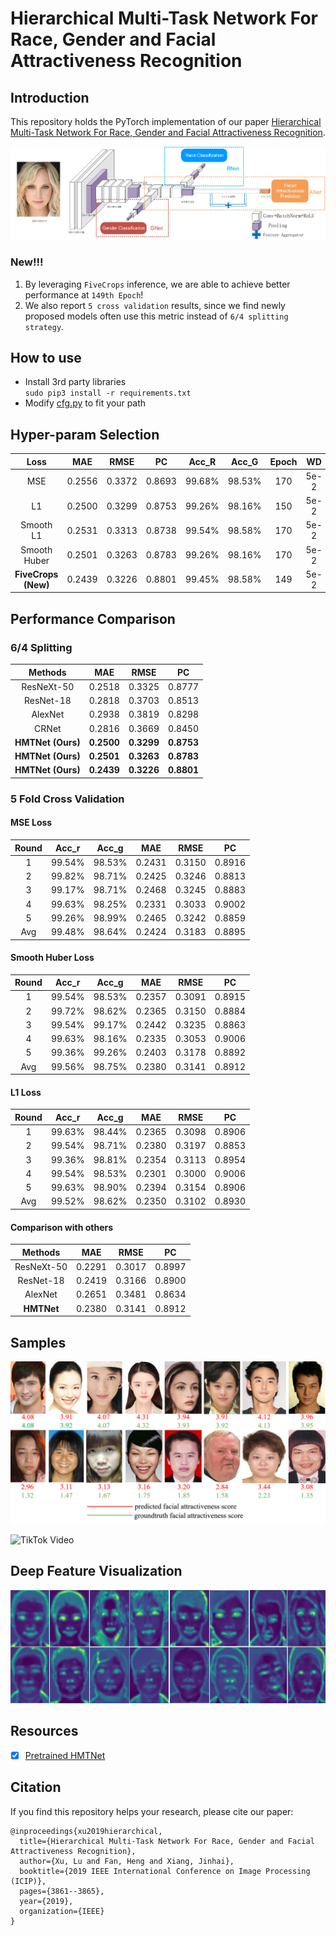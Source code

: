 # Hierarchical Multi-Task Network For Race, Gender and Facial Attractiveness Recognition
## Introduction
This repository holds the PyTorch implementation of our paper [Hierarchical Multi-Task Network For Race, Gender and Facial Attractiveness Recognition](https://ieeexplore.ieee.org/abstract/document/8803614).

![HMTNet](./hmt_architecture.png)


### New!!!
1. By leveraging ``FiveCrops`` inference, we are able to achieve better performance at ``149th Epoch``! 
2. We also report ``5 cross validation`` results, since we find newly proposed models often use this metric instead of ``6/4 splitting strategy``.


## How to use
* Install 3rd party libraries   
    ````sudo pip3 install -r requirements.txt````
* Modify [cfg.py](./config/cfg.py) to fit your path


## Hyper-param Selection
| Loss | MAE | RMSE | PC | Acc_R | Acc_G| Epoch | WD |
| :---: | :---: | :---: | :---: | :---: | :---: | :---: | :---: |
| MSE | 0.2556 | 0.3372 | 0.8693 | 99.68% | 98.53% | 170 | 5e-2|
| L1 | 0.2500 | 0.3299 | 0.8753 | 99.26% | 98.16% | 150 | 5e-2|
| Smooth L1 | 0.2531 | 0.3313 | 0.8738 | 99.54% | 98.58% | 170 | 5e-2|
| Smooth Huber | 0.2501 | 0.3263 | 0.8783 | 99.26% | 98.16% | 170 | 5e-2|
| **FiveCrops (New)** | 0.2439 | 0.3226 | 0.8801 | 99.45% | 98.58% | 149 | 5e-2|


## Performance Comparison
### 6/4 Splitting
| Methods | MAE | RMSE | PC |
| :---: | :---: | :---: | :---: |
| ResNeXt-50 | 0.2518 | 0.3325 | 0.8777 |
| ResNet-18 | 0.2818 | 0.3703 | 0.8513 |
| AlexNet | 0.2938 | 0.3819 | 0.8298 |
| CRNet | 0.2816 | 0.3669 | 0.8450 |
| **HMTNet (Ours)** | **0.2500** | **0.3299** | **0.8753** |
| **HMTNet (Ours)** | **0.2501** | **0.3263** | **0.8783** |
| **HMTNet (Ours)** | **0.2439** | **0.3226** | **0.8801** |

### 5 Fold Cross Validation
#### MSE Loss

| Round | Acc_r | Acc_g | MAE | RMSE | PC | 
| :---: | :---: | :---: | :---: | :---: | :---: |
| 1 | 99.54% | 98.53% | 0.2431 | 0.3150 | 0.8916 |
| 2 | 99.82% | 98.71% | 0.2425 | 0.3246 | 0.8813 |
| 3 | 99.17% | 98.71% | 0.2468 | 0.3245 | 0.8883 |
| 4 | 99.63% | 98.25% | 0.2331 | 0.3033 | 0.9002 |
| 5 | 99.26% | 98.99% | 0.2465 | 0.3242 | 0.8859 |
| Avg | 99.48% | 98.64%	| 0.2424 | 0.3183 |	0.8895 |

#### Smooth Huber Loss 

| Round | Acc_r | Acc_g | MAE | RMSE | PC | 
| :---: | :---: | :---: | :---: | :---: | :---: |
| 1 | 99.54% | 98.53% | 0.2357 | 0.3091 | 0.8915 |
| 2 | 99.72% | 98.62% | 0.2365 | 0.3150 | 0.8884 |
| 3 | 99.54% | 99.17% | 0.2442 | 0.3235 | 0.8863 |
| 4 | 99.63% | 98.16% | 0.2335 | 0.3053 | 0.9006 |
| 5 | 99.36% | 99.26% | 0.2403 | 0.3178 | 0.8892 |
| Avg | 99.56% | 98.75% | 0.2380 | 0.3141 | 0.8912 |


#### L1 Loss
| Round | Acc_r | Acc_g | MAE | RMSE | PC | 
| :---: | :---: | :---: | :---: | :---: | :---: |
| 1 | 99.63% | 98.44% | 0.2365 | 0.3098 | 0.8906 |
| 2 | 99.54% | 98.71% | 0.2380 | 0.3197 | 0.8853 |
| 3 | 99.36% | 98.81% | 0.2354 | 0.3113 | 0.8954 |
| 4 | 99.54% | 98.53% | 0.2301 | 0.3000 | 0.9006 |
| 5 | 99.63% | 98.90% | 0.2394 | 0.3154 | 0.8906 |
| Avg | 99.52% | 98.62% | 0.2350 | 0.3102 | 0.8930 |

#### Comparison with others
| Methods | MAE | RMSE | PC |
| :---: | :---: | :---: | :---: |
| ResNeXt-50 | 0.2291 | 0.3017 | 0.8997 |
| ResNet-18 | 0.2419 | 0.3166 | 0.8900 |
| AlexNet | 0.2651 | 0.3481 | 0.8634 |
| **HMTNet** | 0.2380 | 0.3141 | 0.8912 |


## Samples
![Prediction](./fbp_pred.png)

![TikTok Video](./TikTok.gif)

## Deep Feature Visualization
![Feature Visualization](./feature_vis.png)


## Resources
- [x] [Pretrained HMTNet](https://drive.google.com/file/d/1S11I3LlIpIW0PZusmTz52kETlW4u_ODF/view?usp=sharing)


## Citation
If you find this repository helps your research, please cite our paper:
```
@inproceedings{xu2019hierarchical,
  title={Hierarchical Multi-Task Network For Race, Gender and Facial Attractiveness Recognition},
  author={Xu, Lu and Fan, Heng and Xiang, Jinhai},
  booktitle={2019 IEEE International Conference on Image Processing (ICIP)},
  pages={3861--3865},
  year={2019},
  organization={IEEE}
}
```
